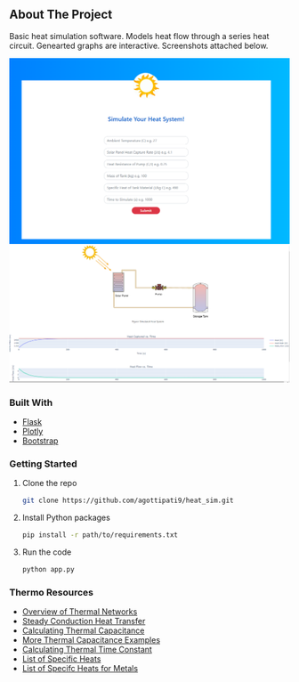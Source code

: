<div id="top"></div>

<!-- ABOUT THE PROJECT -->
## About The Project

Basic heat simulation software. Models heat flow through a series heat circuit. Genearted graphs are interactive. Screenshots attached below.

![Home Page](/screenshots/HomePage.PNG?raw=true "Home Page")
![Graph Page](/screenshots/GraphPage.PNG?raw=true "Graph Page")

### Built With

* [Flask](https://flask.palletsprojects.com/en/2.0.x/)
* [Plotly](https://plotly.com/)
* [Bootstrap](https://getbootstrap.com)

### Getting Started

1. Clone the repo
   ```sh
   git clone https://github.com/agottipati9/heat_sim.git
   ```
2. Install Python packages
   ```sh
   pip install -r path/to/requirements.txt
   ```
3. Run the code
   ```sh
   python app.py
   ```

### Thermo Resources
   - [Overview of Thermal Networks](http://www.ingaero.uniroma1.it/attachments/2176_Cap_3%20Thermal-electrical%20analogy.pdf)
   - [Steady Conduction Heat Transfer](https://www.sfu.ca/~mbahrami/ENSC%20388/Notes/Staedy%20Conduction%20Heat%20Transfer.pdf)
   - [Calculating Thermal Capacitance](https://www.sciencedirect.com/topics/engineering/thermal-capacitance)
   - [More Thermal Capacitance Examples](https://www.sciencedirect.com/topics/computer-science/thermal-capacitance)
   - [Calculating Thermal Time Constant](https://en.wikipedia.org/wiki/Time_constant)
   - [List of Specific Heats](https://www.engineeringtoolbox.com/sensible-heat-storage-d_1217.html)
   - [List of Specifc Heats for Metals](https://www.engineeringtoolbox.com/specific-heat-metals-d_152.html)
